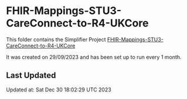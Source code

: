 # FHIR-Mappings-STU3-CareConnect-to-R4-UKCore
This folder contains the Simplifier Project [FHIR-Mappings-STU3-CareConnect-to-R4-UKCore](https://simplifier.net/fhir-mappings-stu3-careconnect-to-r4-ukcore)

It was created on 29/09/2023 and has been set up to run every 1 month.

## Last Updated

Updated at: Sat Dec 30 18:02:29 UTC 2023
